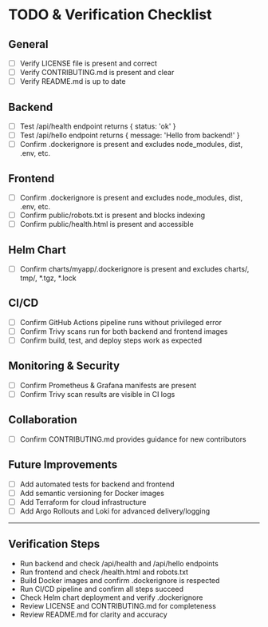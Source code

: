 # TODO & Verification Checklist

## General
- [ ] Verify LICENSE file is present and correct
- [ ] Verify CONTRIBUTING.md is present and clear
- [ ] Verify README.md is up to date

## Backend
- [ ] Test /api/health endpoint returns { status: 'ok' }
- [ ] Test /api/hello endpoint returns { message: 'Hello from backend!' }
- [ ] Confirm .dockerignore is present and excludes node_modules, dist, .env, etc.

## Frontend
- [ ] Confirm .dockerignore is present and excludes node_modules, dist, .env, etc.
- [ ] Confirm public/robots.txt is present and blocks indexing
- [ ] Confirm public/health.html is present and accessible

## Helm Chart
- [ ] Confirm charts/myapp/.dockerignore is present and excludes charts/, tmp/, *.tgz, *.lock

## CI/CD
- [ ] Confirm GitHub Actions pipeline runs without privileged error
- [ ] Confirm Trivy scans run for both backend and frontend images
- [ ] Confirm build, test, and deploy steps work as expected

## Monitoring & Security
- [ ] Confirm Prometheus & Grafana manifests are present
- [ ] Confirm Trivy scan results are visible in CI logs

## Collaboration
- [ ] Confirm CONTRIBUTING.md provides guidance for new contributors

## Future Improvements
- [ ] Add automated tests for backend and frontend
- [ ] Add semantic versioning for Docker images
- [ ] Add Terraform for cloud infrastructure
- [ ] Add Argo Rollouts and Loki for advanced delivery/logging

---

## Verification Steps
- Run backend and check /api/health and /api/hello endpoints
- Run frontend and check /health.html and robots.txt
- Build Docker images and confirm .dockerignore is respected
- Run CI/CD pipeline and confirm all steps succeed
- Check Helm chart deployment and verify .dockerignore
- Review LICENSE and CONTRIBUTING.md for completeness
- Review README.md for clarity and accuracy
